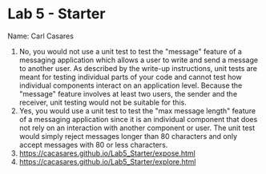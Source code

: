 # Lab 5 - Starter
Name: Carl Casares
1. No, you would not use a unit test to test the "message" feature of a messaging application which allows a user to write and send a message to another user. As described by the write-up instructions, unit tests are meant for testing individual parts of your code and cannot test how individual components interact on an application level. Because the "message" feature involves at least two users, the sender and the receiver, unit testing would not be suitable for this. 
2. Yes, you would use a unit test to test the "max message length" feature of a messaging application since it is an individual component that does not rely on an interaction with another component or user. The unit test would simply reject messages longer than 80 characters and only accept messages with 80 or less characters.
3. https://cacasares.github.io/Lab5_Starter/expose.html
4. https://cacasares.github.io/Lab5_Starter/explore.html

